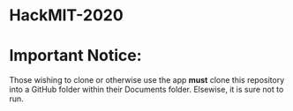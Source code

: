# HackMIT-2020

# Important Notice:
Those wishing to clone or otherwise use the app **must** clone this repository into a GitHub folder within their Documents folder. Elsewise, it is sure not to run.